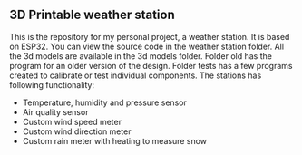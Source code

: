 ## 3D Printable weather station

This is the repository for my personal project, a weather station.
It is based on ESP32. You can view the source code in the weather station folder.
All the 3d models are available in the 3d models folder.
Folder old has the program for an older version of the design.
Folder tests has a few programs created to calibrate or test individual components.
The stations has following functionality:

- Temperature, humidity and pressure sensor
- Air quality sensor
- Custom wind speed meter
- Custom wind direction meter
- Custom rain meter with heating to measure snow
